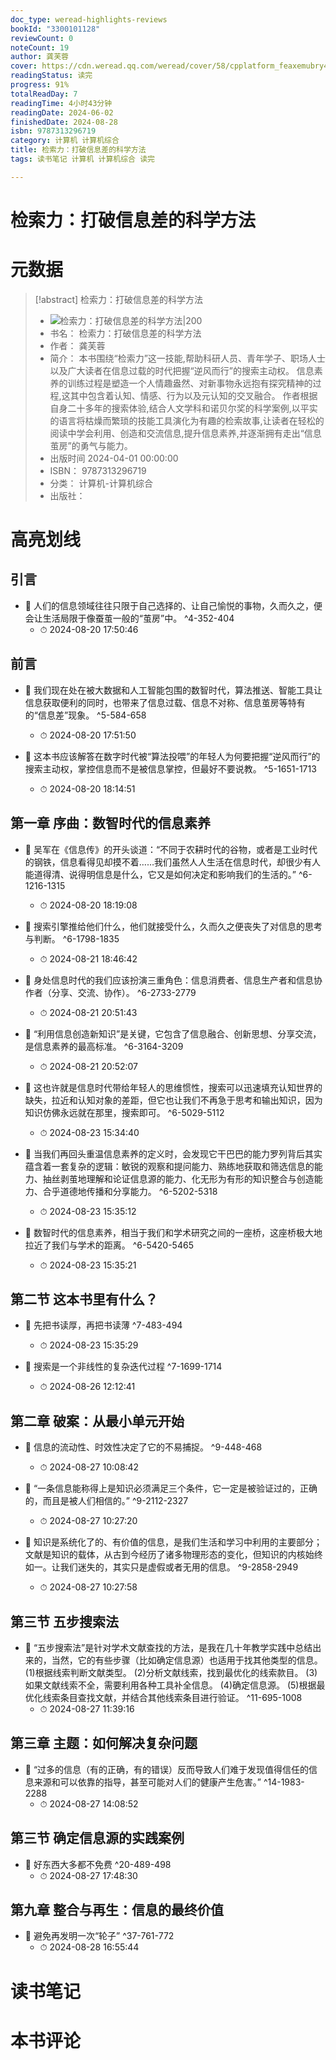 ```yaml
---
doc_type: weread-highlights-reviews
bookId: "3300101128"
reviewCount: 0
noteCount: 19
author: 龚芙蓉
cover: https://cdn.weread.qq.com/weread/cover/58/cpplatform_feaxemubry47bnkzylqzwv/t7_cpplatform_feaxemubry47bnkzylqzwv1716796541.jpg
readingStatus: 读完
progress: 91%
totalReadDay: 7
readingTime: 4小时43分钟
readingDate: 2024-06-02
finishedDate: 2024-08-28
isbn: 9787313296719
category: 计算机 计算机综合
title: 检索力：打破信息差的科学方法
tags: 读书笔记 计算机 计算机综合 读完

---
```


# 检索力：打破信息差的科学方法

# 元数据
> [!abstract] 检索力：打破信息差的科学方法
> - ![ 检索力：打破信息差的科学方法|200](https://cdn.weread.qq.com/weread/cover/58/cpplatform_feaxemubry47bnkzylqzwv/t7_cpplatform_feaxemubry47bnkzylqzwv1716796541.jpg)
> - 书名： 检索力：打破信息差的科学方法
> - 作者： 龚芙蓉
> - 简介： 本书围绕“检索力”这一技能,帮助科研人员、青年学子、职场人士以及广大读者在信息过载的时代把握“逆风而行”的搜索主动权。 信息素养的训练过程是塑造一个人情趣盎然、对新事物永远抱有探究精神的过程,这其中包含着认知、情感、行为以及元认知的交叉融合。 作者根据自身二十多年的搜索体验,结合人文学科和诺贝尔奖的科学案例,以平实的语言将枯燥而繁琐的技能工具演化为有趣的检索故事,让读者在轻松的阅读中学会利用、创造和交流信息,提升信息素养,并逐渐拥有走出“信息茧房”的勇气与能力。
> - 出版时间 2024-04-01 00:00:00
> - ISBN： 9787313296719
> - 分类： 计算机-计算机综合
> - 出版社： 

# 高亮划线

## 引言


- 📌 人们的信息领域往往只限于自己选择的、让自己愉悦的事物，久而久之，便会让生活局限于像蚕茧一般的“茧房”中。 ^4-352-404
    - ⏱ 2024-08-20 17:50:46 
## 前言


- 📌 我们现在处在被大数据和人工智能包围的数智时代，算法推送、智能工具让信息获取便利的同时，也带来了信息过载、信息不对称、信息茧房等特有的“信息差”现象。 ^5-584-658
    - ⏱ 2024-08-20 17:51:50 

- 📌 这本书应该解答在数字时代被“算法投喂”的年轻人为何要把握“逆风而行”的搜索主动权，掌控信息而不是被信息掌控，但最好不要说教。 ^5-1651-1713
    - ⏱ 2024-08-20 18:14:51 
## 第一章 序曲：数智时代的信息素养


- 📌 吴军在《信息传》的开头谈道：“不同于农耕时代的谷物，或者是工业时代的钢铁，信息看得见却摸不着……我们虽然人人生活在信息时代，却很少有人能道得清、说得明信息是什么，它又是如何决定和影响我们的生活的。” ^6-1216-1315
    - ⏱ 2024-08-20 18:19:08 

- 📌 搜索引擎推给他们什么，他们就接受什么，久而久之便丧失了对信息的思考与判断。 ^6-1798-1835
    - ⏱ 2024-08-21 18:46:42 

- 📌 身处信息时代的我们应该扮演三重角色：信息消费者、信息生产者和信息协作者（分享、交流、协作）。 ^6-2733-2779
    - ⏱ 2024-08-21 20:51:43 

- 📌 “利用信息创造新知识”是关键，它包含了信息融合、创新思想、分享交流，是信息素养的最高标准。 ^6-3164-3209
    - ⏱ 2024-08-21 20:52:07 

- 📌 这也许就是信息时代带给年轻人的思维惯性，搜索可以迅速填充认知世界的缺失，拉近和认知对象的差距，但它也让我们不再急于思考和输出知识，因为知识仿佛永远就在那里，搜索即可。 ^6-5029-5112
    - ⏱ 2024-08-23 15:34:40 

- 📌 当我们再回头重温信息素养的定义时，会发现它干巴巴的能力罗列背后其实蕴含着一套复杂的逻辑：敏锐的观察和提问能力、熟练地获取和筛选信息的能力、抽丝剥茧地理解和论证信息源的能力、化无形为有形的知识整合与创造能力、合乎道德地传播和分享能力。 ^6-5202-5318
    - ⏱ 2024-08-23 15:35:12 

- 📌 数智时代的信息素养，相当于我们和学术研究之间的一座桥，这座桥极大地拉近了我们与学术的距离。 ^6-5420-5465
    - ⏱ 2024-08-23 15:35:21 
## 第二节 这本书里有什么？


- 📌 先把书读厚，再把书读薄 ^7-483-494
    - ⏱ 2024-08-23 15:35:29 

- 📌 搜索是一个非线性的复杂迭代过程 ^7-1699-1714
    - ⏱ 2024-08-26 12:12:41 
## 第二章 破案：从最小单元开始


- 📌 信息的流动性、时效性决定了它的不易捕捉。 ^9-448-468
    - ⏱ 2024-08-27 10:08:42 

- 📌 “一条信息能称得上是知识必须满足三个条件，它一定是被验证过的，正确的，而且是被人们相信的。” ^9-2112-2327
    - ⏱ 2024-08-27 10:27:20 

- 📌 知识是系统化了的、有价值的信息，是我们生活和学习中利用的主要部分；文献是知识的载体，从古到今经历了诸多物理形态的变化，但知识的内核始终如一。让我们迷失的，其实只是虚假或者无用的信息。 ^9-2858-2949
    - ⏱ 2024-08-27 10:27:58 
## 第三节 五步搜索法


- 📌 “五步搜索法”是针对学术文献查找的方法，是我在几十年教学实践中总结出来的，当然，它的有些步骤（比如确定信息源）也适用于找其他类型的信息。
   (1)根据线索判断文献类型。
   (2)分析文献线索，找到最优化的线索款目。
   (3)如果文献线索不全，需要利用各种工具补全信息。
   (4)确定信息源。
   (5)根据最优化线索条目查找文献，并结合其他线索条目进行验证。 ^11-695-1008
    - ⏱ 2024-08-27 11:39:16 
## 第三章 主题：如何解决复杂问题


- 📌 “过多的信息（有的正确，有的错误）反而导致人们难于发现值得信任的信息来源和可以依靠的指导，甚至可能对人们的健康产生危害。” ^14-1983-2288
    - ⏱ 2024-08-27 14:08:52 
## 第三节 确定信息源的实践案例


- 📌 好东西大多都不免费 ^20-489-498
    - ⏱ 2024-08-27 17:48:30 
## 第九章 整合与再生：信息的最终价值


- 📌 避免再发明一次“轮子” ^37-761-772
    - ⏱ 2024-08-28 16:55:44 
# 读书笔记

# 本书评论

